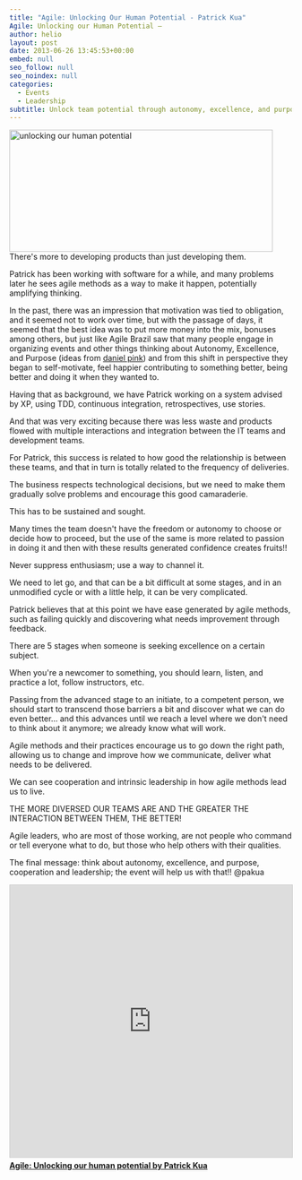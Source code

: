 ```yaml
---
title: "Agile: Unlocking Our Human Potential - Patrick Kua"
Agile: Unlocking our Human Potential –
author: helio
layout: post
date: 2013-06-26 13:45:53+00:00
embed: null
seo_follow: null
seo_noindex: null
categories:
  - Events
  - Leadership
subtitle: Unlock team potential through autonomy, excellence, and purpose—discover how intrinsic motivation beats obligation, and why diverse teams with strong relationships deliver better results
---
```


[<img class="aligncenter size-full wp-image-777" alt="unlocking our human potential" src="/uploads/2013/06/unlockingourhumanpotential.png" width="470" height="218" srcset="/uploads/2013/06/unlockingourhumanpotential.png 470w, /uploads/2013/06/unlockingourhumanpotential-300x139.png 300w" sizes="(max-width: 470px) 100vw, 470px" />][1] There's more to developing products than just developing them.

Patrick has been working with software for a while, and many problems later he sees agile methods as a way to make it happen, potentially amplifying thinking.

In the past, there was an impression that motivation was tied to obligation, and it seemed not to work over time, but with the passage of days, it seemed that the best idea was to put more money into the mix, bonuses among others, but just like Agile Brazil saw that many people engage in organizing events and other things thinking about Autonomy, Excellence, and Purpose (ideas from <a title="Dan pink site" href="http://www.danpink.com/" target="_blank">daniel pink</a>) and from this shift in perspective they began to self-motivate, feel happier contributing to something better, being better and doing it when they wanted to.

Having that as background, we have Patrick working on a system advised by XP, using TDD, continuous integration, retrospectives, use stories.

And that was very exciting because there was less waste and products flowed with multiple interactions and integration between the IT teams and development teams.

For Patrick, this success is related to how good the relationship is between these teams, and that in turn is totally related to the frequency of deliveries.

The business respects technological decisions, but we need to make them gradually solve problems and encourage this good camaraderie.

This has to be sustained and sought.

Many times the team doesn't have the freedom or autonomy to choose or decide how to proceed, but the use of the same is more related to passion in doing it and then with these results generated confidence creates fruits!!

Never suppress enthusiasm; use a way to channel it.

We need to let go, and that can be a bit difficult at some stages, and in an unmodified cycle or with a little help, it can be very complicated.

Patrick believes that at this point we have ease generated by agile methods, such as failing quickly and discovering what needs improvement through feedback.

There are 5 stages when someone is seeking excellence on a certain subject.

When you're a newcomer to something, you should learn, listen, and practice a lot, follow instructors, etc.

Passing from the advanced stage to an initiate, to a competent person, we should start to transcend those barriers a bit and discover what we can do even better... and this advances until we reach a level where we don't need to think about it anymore; we already know what will work.

Agile methods and their practices encourage us to go down the right path, allowing us to change and improve how we communicate, deliver what needs to be delivered.

We can see cooperation and intrinsic leadership in how agile methods lead us to live.

THE MORE DIVERSED OUR TEAMS ARE AND THE GREATER THE INTERACTION BETWEEN THEM, THE BETTER!

Agile leaders, who are most of those working, are not people who command or tell everyone what to do, but those who help others with their qualities.

The final message: think about autonomy, excellence, and purpose, cooperation and leadership; the event will help us with that!! @pakua <div style="margin-bottom: 20px;">

<iframe src="https://www.slideserve.com/embed/7318736"
        width="597" height="486" frameborder="0" marginwidth="0" marginheight="0"
        scrolling="no" style="border:1px solid #CCC; border-width:1px; margin-bottom:5px; max-width: 100%;"
        allowfullscreen></iframe>
<div style="margin-bottom:5px">
    <strong><a href="https://www.slideserve.com/thekua/agile-unlocking-our-human-potential-7318736" target="_blank">Agile: Unlocking our human potential by Patrick Kua</a></strong>
</div>
</div>

[1]: /uploads/2013/06/unlockingourhumanpotential.png
